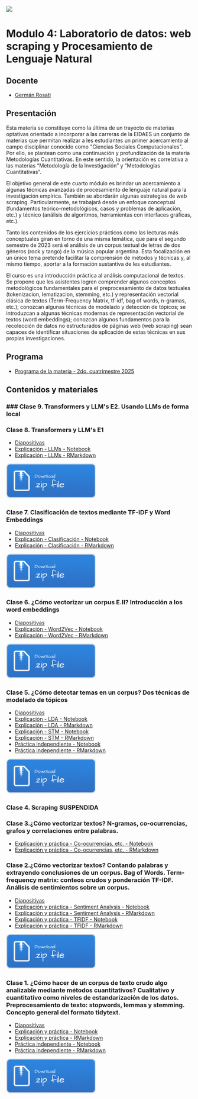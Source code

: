 ![](./imgs/LOGO-FactorData-Color.jpg)

# Modulo 4: Laboratorio de datos: web scraping y Procesamiento de Lenguaje Natural

## Docente
- [Germán Rosati](https://gefero.github.io/)

## Presentación
Esta materia se constituye como la última de un trayecto de materias optativas orientado a incorporar a las carreras de la EIDAES un conjunto de materias que permitan realizar a les estudiantes un primer acercamiento al campo disciplinar conocido como "Ciencias Sociales Computacionales". Por ello, se plantean como una continuación y profundización de la materia Metodologías Cuantitativas. En este sentido, la orientación es correlativa a las materias “Metodología de la Investigación” y “Metodologías Cuantitativas”. 

El objetivo general de este cuarto módulo es brindar un acercamiento a algunas técnicas avanzadas de procesamiento de lenguaje natural para la investigación empírica. También se abordarán algunas estrategias de web scraping. Particularmente, se trabajará desde un enfoque conceptual (fundamentos teórico-metodológicos, casos y problemas de aplicación, etc.) y técnico (análisis de algoritmos, herramientas con interfaces gráficas, etc.).

Tanto los contenidos de los ejercicios prácticos como las lecturas más conceptuales giran en torno de una misma temática, que para el segundo semestre de 2023 será el análisis de un corpus textual de letras de dos géneros (rock y tango) de la música popular argentina. Esta focalización en un único tema pretende facilitar la comprensión de métodos y técnicas y, al mismo tiempo, aportar a la formación sustantiva de les estudiantes. 

El curso es una introducción práctica al análisis computacional de textos. Se propone que les asistentes 
logren comprender algunos conceptos metodológicos fundamentales para el preprocesamiento de datos textuales (tokenizacion, lematizacion, stemming, etc.) y representación vectorial clásica de textos (Term-Frequency Matrix, tf-idf, bag of words, n-gramas, etc.); 
conozcan algunas técnicas de modelado y detección de tópicos; 
se introduzcan a algunas técnicas modernas de representación vectorial de textos (word embeddings); 
conozcan algunos fundamentos para la recolección de datos no estructurados de páginas web (web scraping)
sean capaces de identificar situaciones de aplicación de estas técnicas en sus propias investigaciones.

## Programa
- [Programa de la materia - 2do. cuatrimestre 2025](https://docs.google.com/document/d/1GlcEyFdRJUairxOFrQS8GaGKskHM60p3U29xSWMMrdM/edit?usp=sharing)

## Contenidos y materiales

### ### Clase 9. Transformers y LLM's E2. Usando LLMs de forma local

### Clase 8. Transformers y LLM's E1
- [Diapositivas](./clase8/M4_clase_8.pdf)
- [Explicación - LLMs - Notebook](./clase8/clase_8_LLMs.html)
- [Explicación - LLMs - RMarkdown](./clase8/clase_8_LLMs.Rmd)

[![](../imgs/Download.png)](./clase8/clase8.zip)

### Clase 7. Clasificación de textos mediante TF-IDF y Word Embeddings
- [Diapositivas](./clase7/M4_clase_7.pdf)
- [Explicación - Clasificación - Notebook](./clase7/notebooks/clase_7_clasificacion.html)
- [Explicación - Clasificación - RMarkdown](./clase7/notebooks/notebooks/clase_7_clasificacion.Rmd)

[![](../imgs/Download.png)](./clase7/clase7.zip)

### Clase 6. ¿Cómo vectorizar un corpus E.II? Introducción a los word embeddings
- [Diapositivas](./clase6/M4_clase_6.pdf)
- [Explicación - Word2Vec - Notebook](./clase6/notebooks/clase_6_word2vec.html)
- [Explicación - Word2Vec - RMarkdown](./clase6/notebooks/notebooks/clase_6_word2vec.Rmd)

[![](../imgs/Download.png)](./clase6/clase6.zip)


### Clase 5. ¿Cómo detectar temas en un corpus? Dos técnicas de modelado de tópicos
- [Diapositivas](./clase5/M4_clase_5.pdf)
- [Explicación - LDA - Notebook](./clase5/notebooks/clase_51_topic_modeling_LDA.html)
- [Explicación - LDA - RMarkdown](./clase5/notebooks/clase_51_topic_modeling_LDA.Rmd)
- [Explicación - STM - Notebook](./clase5/notebooks/clase_52_topic_modeling_STM.html)
- [Explicación - STM - RMarkdown](./clase5/notebooks/clase_52_topic_modeling_STM.Rmd)
- [Práctica independiente - Notebook](./clase5/notebooks/clase_53_practica_independiente.html)
- [Práctica independiente - RMarkdown](./clase5/notebooks/clase_53_practica_independiente.Rmd)

[![](./imgs/Download.png)](./clase5/clase5.zip)

### Clase 4. Scraping SUSPENDIDA 

### Clase 3.¿Cómo vectorizar textos? N-gramas, co-ocurrencias, grafos y correlaciones entre palabras.
- [Explicación y práctica - Co-ocurrencias, etc. - Notebook](./clase3/notebooks/clase_3_n_grams.html)
- [Explicación y práctica - Co-ocurrencias, etc. - RMarkdown](./clase3/notebooks/clase_3_n_grams.Rmd)

### Clase 2.¿Cómo vectorizar textos? Contando palabras y extrayendo conclusiones de un corpus. Bag of Words. Term-frequency matrix: conteos crudos y ponderación TF-IDF. Análisis de sentimientos sobre un corpus.
- [Diapositivas](./clase2/M4_clase_2.pdf)
- [Explicación y práctica - Sentiment Analysis - Notebook](./clase2/notebooks/clase_2_1_sentiment_analysis.html)
- [Explicación y práctica - Sentiment Analysis - RMarkdown](./clase2/notebooks/clase_2_1_sentiment_analysis.Rmd)
- [Explicación y práctica - TFIDF - Notebook](./clase2/notebooks/clase_2_2_tfidf.html)
- [Explicación y práctica - TFIDF - RMarkdown](./clase2/notebooks/clase_2_2_tfidf.Rmd)

[![](../imgs/Download.png)](./clase2/clase2.zip)

### Clase 1. ¿Cómo hacer de un corpus de texto crudo algo analizable mediante métodos cuantitativos? Cualitativo y cuantitativo como niveles de estandarización de los datos. Preprocesamiento de texto: stopwords, lemmas y stemming. Concepto general del formato tidytext. 
- [Diapositivas](./clase1/M4_clase_1.pdf)
- [Explicación y práctica - Notebook](./clase1/notebooks/clase_1.html)
- [Explicación y práctica - RMarkdown](./clase1/notebooks/clase_1.Rmd)
- [Práctica independiente - Notebook](./clase1/notebooks/practica_clase_1.html)
- [Práctica independiente - RMarkdown](./clase1/notebooks/practica_clase_1.Rmd)

[![](../imgs/Download.png)](./clase1/clase1.zip)
